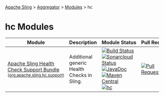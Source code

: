 [Apache Sling](https://sling.apache.org) > [Aggregator](https://github.com/apache/sling-aggregator/) > [Modules](https://github.com/apache/sling-aggregator/blob/master/docs/modules.md) > hc
# hc Modules

| Module | Description | Module&nbsp;Status | Pull&nbsp;Requests |
|---    |---    |---    |---    |
| [Apache Sling Health Check Support Bundle](https://github.com/apache/sling-org-apache-sling-hc-support) <br/> <small>([org.apache.sling.hc.support](https://central.sonatype.com/search?namespace=org.apache.sling&name=org.apache.sling.hc.support))</small> |          Additional generic Health Checks in Sling.      | &#32;[![Build Status](https://ci-builds.apache.org/job/Sling/job/modules/job/sling-org-apache-sling-hc-support/job/master/badge/icon)](https://ci-builds.apache.org/job/Sling/job/modules/job/sling-org-apache-sling-hc-support/job/master/)&#32;[![Sonarcloud Status](https://sonarcloud.io/api/project_badges/measure?project=apache_sling-org-apache-sling-hc-support&metric=alert_status)](https://sonarcloud.io/dashboard?id=apache_sling-org-apache-sling-hc-support)&#32;[![JavaDoc](https://www.javadoc.io/badge/org.apache.sling/org.apache.sling.hc.support.svg)](https://www.javadoc.io/doc/org.apache.sling/org.apache.sling.hc.support)&#32;[![Maven Central](https://maven-badges.herokuapp.com/maven-central/org.apache.sling/org.apache.sling.hc.support/badge.svg)](https://search.maven.org/#search%7Cga%7C1%7Cg%3A%22org.apache.sling%22%20a%3A%22org.apache.sling.hc.support%22)&#32;[![hc](https://sling.apache.org/badges/group-hc.svg)](https://github.com/apache/sling-aggregator/blob/master/docs/groups/hc.md) | &#32;[![Pull Requests](https://img.shields.io/github/issues-pr/apache/sling-org-apache-sling-hc-support.svg)](https://github.com/apache/sling-org-apache-sling-hc-support/pulls) |